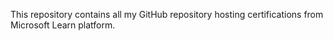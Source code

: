 This repository contains all my GitHub repository hosting certifications from Microsoft Learn platform.
